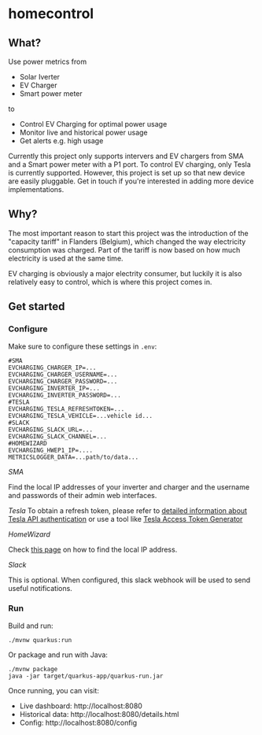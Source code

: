 # homecontrol

## What?

Use power metrics from
 - Solar Iverter
 - EV Charger
 - Smart power meter

to
- Control EV Charging for optimal power usage
- Monitor live and historical power usage
- Get alerts e.g. high usage

Currently this project only supports intervers and EV chargers from SMA and a Smart 
power meter with a P1 port. To control EV charging, only Tesla is currently supported.
However, this project is set up so that new device are easily pluggable. Get in touch if
you're interested in adding more device implementations.

## Why?

The most important reason to start this project was the introduction of 
the "capacity tariff" in Flanders (Belgium), which changed the way electricity 
consumption was charged. Part of the tariff is now based on how much
electricity is used at the same time. 

EV charging is obviously a major electrity consumer, but luckily it is also
relatively easy to control, which is where this project comes in.

## Get started

### Configure

Make sure to configure these settings in `.env`:
```
#SMA
EVCHARGING_CHARGER_IP=...
EVCHARGING_CHARGER_USERNAME=...
EVCHARGING_CHARGER_PASSWORD=...
EVCHARGING_INVERTER_IP=...
EVCHARGING_INVERTER_PASSWORD=...
#TESLA
EVCHARGING_TESLA_REFRESHTOKEN=...
EVCHARGING_TESLA_VEHICLE=...vehicle id...
#SLACK
EVCHARGING_SLACK_URL=...
EVCHARGING_SLACK_CHANNEL=...
#HOMEWIZARD
EVCHARGING_HWEP1_IP=....
METRICSLOGGER_DATA=...path/to/data...
```

*SMA*

Find the local IP addresses of your inverter and charger and the username and passwords of their admin web interfaces.

*Tesla*
To obtain a refresh token, please refer to [detailed information about Tesla API authentication](https://tesla-api.timdorr.com/api-basics/authentication) or use a tool like [Tesla Access Token Generator](https://chrome.google.com/webstore/detail/tesla-access-token-genera/kokkedfblmfbngojkeaepekpidghjgag)

*HomeWizard*

Check [this page](https://homewizard-energy-api.readthedocs.io/discovery.html) on how to find the local IP address.

*Slack*

This is optional. When configured, this slack webhook will be used to send useful notifications.

### Run

Build and run:

```shell
./mvnw quarkus:run
```

Or package and run with Java:

```shell
./mvnw package
java -jar target/quarkus-app/quarkus-run.jar
```

Once running, you can visit:

- Live dashboard: http://localhost:8080
- Historical data: http://localhost:8080/details.html
- Config: http://localhost:8080/config
